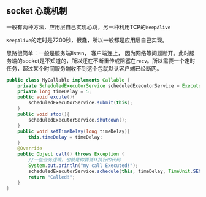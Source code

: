 socket 心跳机制
---
一般有两种方法，应用层自己实现心跳，另一种利用TCP的`KeepAlive`

`KeepAlive`的定时是7200秒，很蠢，所以一般都是应用层自己实现。

思路很简单：一般是服务端listen， 客户端连上， 因为网络等问题断开。此时服务端的socket是不知道的，所以还在不断重传或阻塞在`recv`。所以需要一个定时任务，超过某个时间服务端收不到这个包就默认客户端已经断网。



```java
public class MyCallable implements Callable {
    private ScheduledExecutorService scheduledExecutorService = Executors.newScheduledThreadPool(5);
    private long timeDelay = 5;
    public void excute(){
        scheduledExecutorService.submit(this);
    }
    public void stop(){
        scheduledExecutorService.shutdown();
    }
    public void setTimeDelay(long timeDelay){
        this.timeDelay = timeDelay;
    }
    @Override
    public Object call() throws Exception {
        //一些业务逻辑，也就是你要循环执行的代码
        System.out.println("my call Executed!");
        scheduledExecutorService.schedule(this, timeDelay, TimeUnit.SECONDS);
        return "Called!";
    }
}  
```